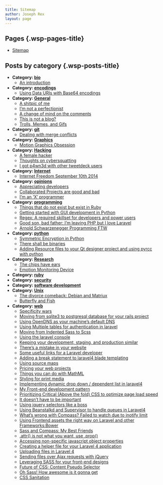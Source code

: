 ```yaml
---
title: Sitemap
author: Joseph Rex
layout: page
---
```

## Pages {.wsp-pages-title}

<ul class="wsp-pages-list">
  <li class="page_item page-item-325">
    <a href="http://josephrex.me/sitemap/">Sitemap</a>
  </li>
</ul>

## Posts by category {.wsp-posts-title}

<ul class="wsp-posts-list">
  <li>
    <strong class="wsp-category-title">Category: <a href="http://josephrex.me/category/bio/">bio</a></strong> <ul class="wsp-posts-list">
      <li class="wsp-post">
        <a href="http://josephrex.me/an-introduction/">An introduction</a>
      </li>
    </ul>
  </li>
  
  <li>
    <strong class="wsp-category-title">Category: <a href="http://josephrex.me/category/encodings/">encodings</a></strong> <ul class="wsp-posts-list">
      <li class="wsp-post">
        <a href="http://josephrex.me/using-data-uris-with-base64-encodings/">Using Data URIs with Base64 encodings</a>
      </li>
    </ul>
  </li>
  
  <li>
    <strong class="wsp-category-title">Category: <a href="http://josephrex.me/category/general/">General</a></strong> <ul class="wsp-posts-list">
      <li class="wsp-post">
        <a href="http://josephrex.me/a-shitpic-of-me/">A shitpic of me</a>
      </li>
      <li class="wsp-post">
        <a href="http://josephrex.me/im-not-a-perfectionist/">I&#8217;m not a perfectionist</a>
      </li>
      <li class="wsp-post">
        <a href="http://josephrex.me/a-change-of-mind-on-the-comments/">A change of mind on the comments</a>
      </li>
      <li class="wsp-post">
        <a href="http://josephrex.me/this-is-not-a-blog/">This is not a blog?</a>
      </li>
      <li class="wsp-post">
        <a href="http://josephrex.me/trolls-memes-and-gifs/">Trolls, Memes, and Gifs</a>
      </li>
    </ul>
  </li>
  
  <li>
    <strong class="wsp-category-title">Category: <a href="http://josephrex.me/category/git/">git</a></strong> <ul class="wsp-posts-list">
      <li class="wsp-post">
        <a href="http://josephrex.me/dealing-with-merge-conflicts/">Dealing with merge conflicts</a>
      </li>
    </ul>
  </li>
  
  <li>
    <strong class="wsp-category-title">Category: <a href="http://josephrex.me/category/graphics/">Graphics</a></strong> <ul class="wsp-posts-list">
      <li class="wsp-post">
        <a href="http://josephrex.me/motion-graphics-obsession/">Motion Graphics Obsession</a>
      </li>
    </ul>
  </li>
  
  <li>
    <strong class="wsp-category-title">Category: <a href="http://josephrex.me/category/hacking/">Hacking</a></strong> <ul class="wsp-posts-list">
      <li class="wsp-post">
        <a href="http://josephrex.me/a-female-hacker/">A female hacker</a>
      </li>
      <li class="wsp-post">
        <a href="http://josephrex.me/thoughts-on-cybersquatting/">Thoughts on cybersquatting</a>
      </li>
      <li class="wsp-post">
        <a href="http://josephrex.me/i-got-p4wn3d-with-other-tweetdeck-users/">I got p4wn3d with other tweetdeck users</a>
      </li>
    </ul>
  </li>
  
  <li>
    <strong class="wsp-category-title">Category: <a href="http://josephrex.me/category/internet-2/">Internet</a></strong> <ul class="wsp-posts-list">
      <li class="wsp-post">
        <a href="http://josephrex.me/internet-freedom-2014/">Internet Freedom September 10th 2014</a>
      </li>
    </ul>
  </li>
  
  <li>
    <strong class="wsp-category-title">Category: <a href="http://josephrex.me/category/opinions/">opinions</a></strong> <ul class="wsp-posts-list">
      <li class="wsp-post">
        <a href="http://josephrex.me/appreciating-developers/">Appreciating developers</a>
      </li>
      <li class="wsp-post">
        <a href="http://josephrex.me/collaborated-projects-are-good-and-bad/">Collaborated Projects are good and bad</a>
      </li>
      <li class="wsp-post">
        <a href="http://josephrex.me/im-an-x-programmer/">I&#8217;m an &#8216;X&#8217; programmer</a>
      </li>
    </ul>
  </li>
  
  <li>
    <strong class="wsp-category-title">Category: <a href="http://josephrex.me/category/programming/">programming</a></strong> <ul class="wsp-posts-list">
      <li class="wsp-post">
        <a href="http://josephrex.me/things-that-do-not-exist-but-exist-in-ruby/">Things that do not exist but exist in Ruby</a>
      </li>
      <li class="wsp-post">
        <a href="http://josephrex.me/getting-started-with-gui-development-in-python/">Getting started with GUI development in Python</a>
      </li>
      <li class="wsp-post">
        <a href="http://josephrex.me/regex-a-required-skillset-for-developers-and-power-users/">Regex: A required skillset for developers and power users</a>
      </li>
      <li class="wsp-post">
        <a href="http://josephrex.me/good-son-bad-father-im-leaving-php-but-i-love-laravel/">Good son, bad father: I&#8217;m leaving PHP but I love Laravel</a>
      </li>
      <li class="wsp-post">
        <a href="http://josephrex.me/arnold-schwarzenegger-programming-ftw/">Arnold Schwarzenegger Programming FTW</a>
      </li>
    </ul>
  </li>
  
  <li>
    <strong class="wsp-category-title">Category: <a href="http://josephrex.me/category/python/">python</a></strong> <ul class="wsp-posts-list">
      <li class="wsp-post">
        <a href="http://josephrex.me/symmetric-encryption-in-python/">Symmetric Encryption in Python</a>
      </li>
      <li class="wsp-post">
        <a href="http://josephrex.me/there-shall-be-binaries/">There shall be binaries</a>
      </li>
      <li class="wsp-post">
        <a href="http://josephrex.me/adding-resource-files-to-your-qt-designer-project-and-using-pyrcc-with-python/">Adding Resource files to your Qt designer project and using pyrcc with python</a>
      </li>
    </ul>
  </li>
  
  <li>
    <strong class="wsp-category-title">Category: <a href="http://josephrex.me/category/research/">Research</a></strong> <ul class="wsp-posts-list">
      <li class="wsp-post">
        <a href="http://josephrex.me/the-chips-have-ears/">The chips have ears</a>
      </li>
      <li class="wsp-post">
        <a href="http://josephrex.me/emotion-monitoring-device/">Emotion Monitoring Device</a>
      </li>
    </ul>
  </li>
  
  <li>
    <strong class="wsp-category-title">Category: <a href="http://josephrex.me/category/ruby/">ruby</a></strong>
  </li>
  <li>
    <strong class="wsp-category-title">Category: <a href="http://josephrex.me/category/security/">security</a></strong>
  </li>
  <li>
    <strong class="wsp-category-title">Category: <a href="http://josephrex.me/category/software-development/">software development</a></strong>
  </li>
  <li>
    <strong class="wsp-category-title">Category: <a href="http://josephrex.me/category/unix/">Unix</a></strong> <ul class="wsp-posts-list">
      <li class="wsp-post">
        <a href="http://josephrex.me/the-divorce-comeback-debian-and-matriux/">The divorce comeback: Debian and Matriux</a>
      </li>
      <li class="wsp-post">
        <a href="http://josephrex.me/butterfly-and-fish/">Butterfly and Fish</a>
      </li>
    </ul>
  </li>
  
  <li>
    <strong class="wsp-category-title">Category: <a href="http://josephrex.me/category/web/">web</a></strong> <ul class="wsp-posts-list">
      <li class="wsp-post">
        <a href="http://josephrex.me/specificity-wars/">Specificity wars</a>
      </li>
      <li class="wsp-post">
        <a href="http://josephrex.me/moving-from-sqlite3-to-postgresql-database-for-your-rails-project/">Moving from sqlite3 to postgresql database for your rails project</a>
      </li>
      <li class="wsp-post">
        <a href="http://josephrex.me/using-opendns-as-your-machines-default-dns/">Using OpenDNS as your machine&#8217;s default DNS</a>
      </li>
      <li class="wsp-post">
        <a href="http://josephrex.me/using-multiple-tables-for-authentication-in-laravel/">Using Multiple tables for authentication in laravel</a>
      </li>
      <li class="wsp-post">
        <a href="http://josephrex.me/moving-from-indented-sass-to-scss/">Moving from Indented Sass to Scss</a>
      </li>
      <li class="wsp-post">
        <a href="http://josephrex.me/using-the-laravel-console/">Using the laravel console</a>
      </li>
      <li class="wsp-post">
        <a href="http://josephrex.me/keeping-your-development-staging-and-production-similar/">Keeping your development, staging, and production similar</a>
      </li>
      <li class="wsp-post">
        <a href="http://josephrex.me/theres-a-mistake-in-your-website/">There&#8217;s a mistake in your website</a>
      </li>
      <li class="wsp-post">
        <a href="http://josephrex.me/some-useful-links-for-a-laravel-developer/">Some useful links for a Laravel developer</a>
      </li>
      <li class="wsp-post">
        <a href="http://josephrex.me/adding-a-break-statement-to-laravel4-blade-templating/">Adding a break statement to laravel4 blade templating</a>
      </li>
      <li class="wsp-post">
        <a href="http://josephrex.me/using-source-maps/">Using source maps</a>
      </li>
      <li class="wsp-post">
        <a href="http://josephrex.me/pricing-your-web-projects/">Pricing your web projects</a>
      </li>
      <li class="wsp-post">
        <a href="http://josephrex.me/things-you-can-do-with-mathml/">Things you can do with MathML</a>
      </li>
      <li class="wsp-post">
        <a href="http://josephrex.me/styling-for-print-media/">Styling for print media</a>
      </li>
      <li class="wsp-post">
        <a href="http://josephrex.me/implementing-dynamic-drop-down-or-dependent-list-in-laravel4/">Implementing dynamic drop down / dependent list in laravel4</a>
      </li>
      <li class="wsp-post">
        <a href="http://josephrex.me/my-front-end-development-pattern/">My Front-end development pattern</a>
      </li>
      <li class="wsp-post">
        <a href="http://josephrex.me/prioritizing-critical-above-the-fold-css-to-optimize-page-load-speed/">Prioritizing Critical (Above the fold) CSS to optimize page load speed</a>
      </li>
      <li class="wsp-post">
        <a href="http://josephrex.me/it-doesnt-have-to-be-important/">It doesn&#8217;t have to be important</a>
      </li>
      <li class="wsp-post">
        <a href="http://josephrex.me/using-jquery-selectors-like-a-boss/">Using jquery selectors like a boss</a>
      </li>
      <li class="wsp-post">
        <a href="http://josephrex.me/using-beanstalkd-and-supervisor-to-handle-queues-in-laravel4/">Using Beanstalkd and Supervisor to handle queues in Laravel4</a>
      </li>
      <li class="wsp-post">
        <a href="http://josephrex.me/whats-wrong-with-compass-failed-to-watch-due-to-inotify-limit/">What&#8217;s wrong with Compass? Failed to watch due to inotify limit</a>
      </li>
      <li class="wsp-post">
        <a href="http://josephrex.me/using-frontend-assets-the-right-way-on-laravel-and-other-frameworksbower/">Using Frontend assets the right way on Laravel and other Frameworks:Bower</a>
      </li>
      <li class="wsp-post">
        <a href="http://josephrex.me/sass-and-compass-my-best-friends/">Sass and Compass: My Best Friends</a>
      </li>
      <li class="wsp-post">
        <a href="http://josephrex.me/attr-is-not-what-you-want-use-prop/">.attr() is not what you want, use .prop()</a>
      </li>
      <li class="wsp-post">
        <a href="http://josephrex.me/accessing-non-specific-javascript-objects/">Accessing non-specific javascript object properties</a>
      </li>
      <li class="wsp-post">
        <a href="http://josephrex.me/creating-a-helper-file-for-your-laravel-4-application/">Creating a helper file for your Laravel 4 application</a>
      </li>
      <li class="wsp-post">
        <a href="http://josephrex.me/uploading-files-in-laravel-4/">Uploading files in Laravel 4</a>
      </li>
      <li class="wsp-post">
        <a href="http://josephrex.me/sending-files-over-ajax-requests-with-jquery/">Sending files over Ajax requests with jQuery</a>
      </li>
      <li class="wsp-post">
        <a href="http://josephrex.me/leveraging-sass-for-your-front-end-designs/">Leveraging SASS for your front-end designs</a>
      </li>
      <li class="wsp-post">
        <a href="http://josephrex.me/content-pseudo-selector/">Future of CSS: Content Pseudo Selector</a>
      </li>
      <li class="wsp-post">
        <a href="http://josephrex.me/sass-awesomeness/">Oh Sass! How awesome is it gonna get</a>
      </li>
      <li class="wsp-post">
        <a href="http://josephrex.me/css-sanitation/">CSS Sanitation</a>
      </li>
    </ul>
  </li>
</ul>